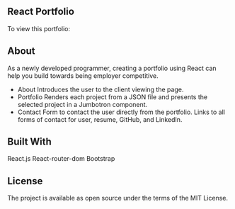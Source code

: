 ## React Portfolio
To view this portfolio:

## About
As a newly developed programmer, creating a portfolio using React can help you build towards being employer competitive.

* About
Introduces the user to the client viewing the page.
* Portfolio
Renders each project from a JSON file and presents the selected project in a Jumbotron component.
* Contact
Form to contact the user directly from the portfolio. Links to all forms of contact for user, resume, GitHub, and LinkedIn.
## Built With
React.js
React-router-dom
Bootstrap
## License
The project is available as open source under the terms of the MIT License.